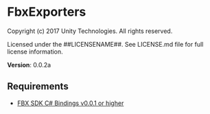 # FbxExporters

Copyright (c) 2017 Unity Technologies. All rights reserved.

Licensed under the ##LICENSENAME##.
See LICENSE.md file for full license information.

**Version**: 0.0.2a

Requirements
------------

* [FBX SDK C# Bindings v0.0.1 or higher](https://github.com/Unity-Technologies/FbxSharp)
